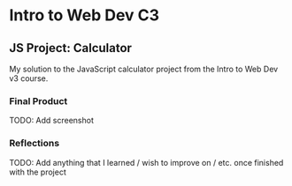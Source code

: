 # Intro to Web Dev C3

## JS Project: Calculator

My solution to the JavaScript calculator project from the Intro to Web Dev v3 course.

### Final Product

TODO: Add screenshot

### Reflections

TODO: Add anything that I learned / wish to improve on / etc. once finished with the project
